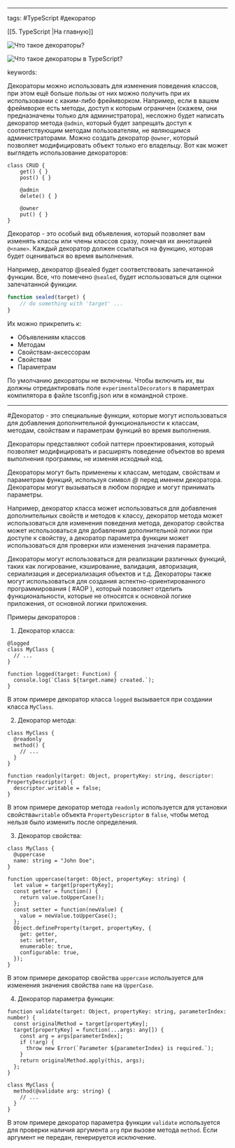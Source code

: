 ____

tags: #TypeScript #декоратор 

[[5. TypeScript |На главную]]

![Что такое декораторы?](https://youtu.be/TOn-1RrowKE?t=31)

![Что такое декораторы в TypeScript?](https://youtu.be/VYQl2GhbCUs?t=29)

keywords:

Декораторы можно использовать для изменения поведения классов, при этом ещё больше пользы от них можно получить при их использовании с каким-либо фреймворком. Например, если в вашем фреймворке есть методы, доступ к которым ограничен (скажем, они предназначены только для администратора), несложно будет написать декоратор метода `@admin`, который будет запрещать доступ к соответствующим методам пользователям, не являющимся администраторами. Можно создать декоратор `@owner`, который позволяет модифицировать объект только его владельцу. Вот как может выглядеть использование декораторов:  
  

```
class CRUD {
    get() { }
    post() { }

    @admin
    delete() { }

    @owner
    put() { }
}
```

Декоратор - это особый вид объявления, который позволяет вам изменять классы или члены классов сразу, помечая их аннотацией `@<name>`. Каждый декоратор должен ссылаться на функцию, которая будет оцениваться во время выполнения.

Например, декоратор @sealed будет соответствовать запечатанной функции. Все, что помечено `@sealed`, будет использоваться для оценки запечатанной функции.

```typescript
function sealed(target) {
	// do something with 'target' ...
}
```

Их можно прикрепить к:

- Объявлениям классов
- Методам
- Свойствам-аксессорам
- Свойствам
- Параметрам

По умолчанию декораторы не включены. Чтобы включить их, вы должны отредактировать поле `experimentalDecorators` в параметрах компилятора в файле tsconfig.json или в командной строке.

_____

#Декоратор - это специальные функции, которые могут использоваться для добавления дополнительной функциональности к классам, методам, свойствам и параметрам функций во время выполнения. 

Декораторы представляют собой паттерн проектирования, который позволяет модифицировать и расширять поведение объектов во время выполнения программы, не изменяя исходный код.

Декораторы могут быть применены к классам, методам, свойствам и параметрам функций, используя символ _@_ перед именем декоратора. Декораторы могут вызываться в любом порядке и могут принимать параметры.

Например, декоратор класса может использоваться для добавления дополнительных свойств и методов к классу, декоратор метода может использоваться для изменения поведения метода, декоратор свойства может использоваться для добавления дополнительной логики при доступе к свойству, а декоратор параметра функции может использоваться для проверки или изменения значения параметра.

Декораторы могут использоваться для реализации различных функций, таких как логирование, кэширование, валидация, авторизация, сериализация и десериализация объектов и т.д. Декораторы также могут использоваться для создания аспектно-ориентированного программирования ( #AOP ), который позволяет отделить функциональности, которые не относятся к основной логике приложения, от основной логики приложения.

Примеры декораторов :

1.  Декоратор класса:

~~~
@logged
class MyClass {
  // ...
}

function logged(target: Function) {
  console.log(`Class ${target.name} created.`);
}
~~~

В этом примере декоратор класса `logged` вызывается при создании класса `MyClass`.

2.  Декоратор метода:

```
class MyClass {
  @readonly
  method() {
    // ...
  }
}

function readonly(target: Object, propertyKey: string, descriptor: PropertyDescriptor) {
  descriptor.writable = false;
}
```

В этом примере декоратор метода `readonly` используется для установки свойства`writable` объекта `PropertyDescriptor` в `false`, чтобы метод нельзя было изменить после определения.

3.  Декоратор свойства:

```
class MyClass {
  @uppercase
  name: string = "John Doe";
}

function uppercase(target: Object, propertyKey: string) {
  let value = target[propertyKey];
  const getter = function() {
    return value.toUpperCase();
  };
  const setter = function(newValue) {
    value = newValue.toUpperCase();
  };
  Object.defineProperty(target, propertyKey, {
    get: getter,
    set: setter,
    enumerable: true,
    configurable: true,
  });
}
```

В этом примере декоратор свойства `uppercase` используется для изменения значения свойства `name` на `UpperCase`.

4.  Декоратор параметра функции:

```
function validate(target: Object, propertyKey: string, parameterIndex: number) {
  const originalMethod = target[propertyKey];
  target[propertyKey] = function(...args: any[]) {
    const arg = args[parameterIndex];
    if (!arg) {
      throw new Error(`Parameter ${parameterIndex} is required.`);
    }
    return originalMethod.apply(this, args);
  };
}

class MyClass {
  method(@validate arg: string) {
    // ...
  }
}
```

В этом примере декоратор параметра функции `validate` используется для проверки наличия аргумента `arg` при вызове метода `method`. Если аргумент не передан, генерируется исключение.
